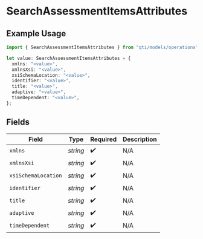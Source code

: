 # SearchAssessmentItemsAttributes

## Example Usage

```typescript
import { SearchAssessmentItemsAttributes } from "qti/models/operations";

let value: SearchAssessmentItemsAttributes = {
  xmlns: "<value>",
  xmlnsXsi: "<value>",
  xsiSchemaLocation: "<value>",
  identifier: "<value>",
  title: "<value>",
  adaptive: "<value>",
  timeDependent: "<value>",
};
```

## Fields

| Field               | Type                | Required            | Description         |
| ------------------- | ------------------- | ------------------- | ------------------- |
| `xmlns`             | *string*            | :heavy_check_mark:  | N/A                 |
| `xmlnsXsi`          | *string*            | :heavy_check_mark:  | N/A                 |
| `xsiSchemaLocation` | *string*            | :heavy_check_mark:  | N/A                 |
| `identifier`        | *string*            | :heavy_check_mark:  | N/A                 |
| `title`             | *string*            | :heavy_check_mark:  | N/A                 |
| `adaptive`          | *string*            | :heavy_check_mark:  | N/A                 |
| `timeDependent`     | *string*            | :heavy_check_mark:  | N/A                 |